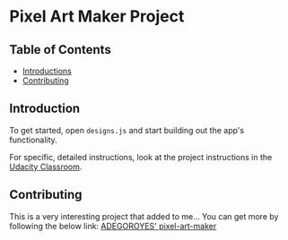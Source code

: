 # Pixel Art Maker Project

## Table of Contents

* [Introductions](#introductions)
* [Contributing](#contributing)

## Introduction 

To get started, open `designs.js` and start building out the app's functionality.

For specific, detailed instructions, look at the project instructions in the [Udacity Classroom](https://classroom.udacity.com/me).

## Contributing
This is a very interesting project that added to me...
You can get more by following the below link:
<a href="https://github.com/ADEGOROYES/Adegoroye-pixel-art-maker">ADEGOROYES' pixel-art-maker</a>
